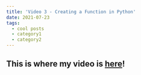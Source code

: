 ```yaml
---
title: 'Video 3 - Creating a Function in Python'
date: 2021-07-23
tags:
  - cool posts
  - category1
  - category2
---
```


This is where my video is [here](https://www.youtube.com/watch?v=34Y3YNwMd4k)!
------
